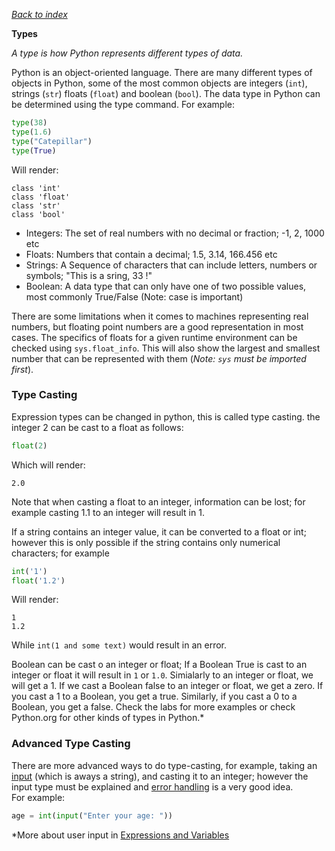 *[Back to index](<..\readme.md>)*

**Types**

*A type is how Python represents different types of data.*

Python is an object-oriented language. There are many different types of objects in Python, some of the most common objects are integers (`int`), strings (`str`) floats (`float`) and boolean (`bool`). The data type in Python can be determined using the type command. For example:
```python
type(38)
type(1.6)
type("Catepillar")
type(True)
```

Will render:
```
class 'int'
class 'float'
class 'str'
class 'bool'
```

* Integers: The set of real numbers with no decimal or fraction; -1, 2, 1000 etc
* Floats: Numbers that contain a decimal; 1.5, 3.14, 166.456 etc
* Strings: A Sequence of characters that can include letters, numbers or symbols; "This is a sring, 33 !"
* Boolean: A data type that can only have one of two possible values, most commonly True/False (Note: case is important)

There are some limitations when it comes to machines representing real numbers, but floating point numbers are a good representation in most cases. The specifics of floats for a given runtime environment can be checked using `sys.float_info`. This will also show the largest and smallest number that can be represented with them (*Note: `sys` must be imported first*).

### Type Casting
Expression types can be changed in python, this is called type casting. the integer 2 can be cast to a float as follows:
```python
float(2)
```
Which will render:
```
2.0
```
Note that when casting a float to an integer, information can be lost; for example casting 1.1 to an integer will result in 1.

If a string contains an integer value, it can be converted to a float or int; however this is only possible if the string contains only numerical characters; for example
```python
int('1')
float('1.2')
```
Will render:
```
1
1.2
```

While `int(1 and some text)` would result in an error.

Boolean can be cast o an integer or float; If a Boolean True is cast to an integer or float it will result in `1` or `1.0`. Simialarly to an integer or
float, we will get a 1. If we cast a Boolean false to an integer or
float, we get a zero. If you cast a 1 to a Boolean, you get a true.
Similarly, if you cast a 0 to a Boolean, you get a false.
Check the labs for more examples or check Python.org for other kinds of types in Python.*

### Advanced Type Casting
There are more advanced ways to do type-casting, for example, taking an [input](/ "Needs doing") (which is aways a string), and casting it to an integer; however the input type must be explained and [error handling](/ "Needs doing") is a very good idea.  
For example:
```py
age = int(input("Enter your age: "))
```
*More about user input in [Expressions and Variables](x1.3%20Expressions%20and%20Variables.md)